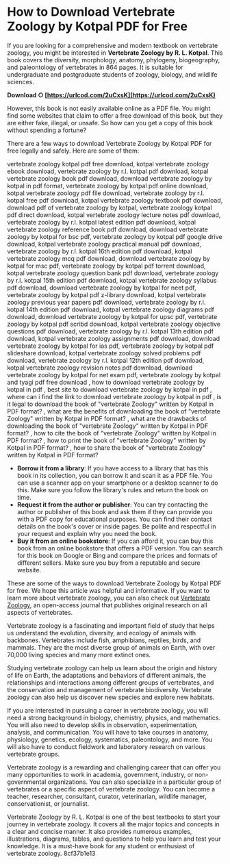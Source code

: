 # How to Download Vertebrate Zoology by Kotpal PDF for Free
 
If you are looking for a comprehensive and modern textbook on vertebrate zoology, you might be interested in **Vertebrate Zoology by R. L. Kotpal**. This book covers the diversity, morphology, anatomy, phylogeny, biogeography, and paleontology of vertebrates in 864 pages. It is suitable for undergraduate and postgraduate students of zoology, biology, and wildlife sciences.
 
**Download ○ [https://urlcod.com/2uCxsK](https://urlcod.com/2uCxsK)**


 
However, this book is not easily available online as a PDF file. You might find some websites that claim to offer a free download of this book, but they are either fake, illegal, or unsafe. So how can you get a copy of this book without spending a fortune?
 
There are a few ways to download Vertebrate Zoology by Kotpal PDF for free legally and safely. Here are some of them:
 
vertebrate zoology kotpal pdf free download,  kotpal vertebrate zoology ebook download,  vertebrate zoology by r.l. kotpal pdf download,  kotpal vertebrate zoology book pdf download,  download vertebrate zoology by kotpal in pdf format,  vertebrate zoology by kotpal pdf online download,  kotpal vertebrate zoology pdf file download,  vertebrate zoology by r.l. kotpal free pdf download,  kotpal vertebrate zoology textbook pdf download,  download pdf of vertebrate zoology by kotpal,  vertebrate zoology kotpal pdf direct download,  kotpal vertebrate zoology lecture notes pdf download,  vertebrate zoology by r.l. kotpal latest edition pdf download,  kotpal vertebrate zoology reference book pdf download,  download vertebrate zoology by kotpal for bsc pdf,  vertebrate zoology by kotpal pdf google drive download,  kotpal vertebrate zoology practical manual pdf download,  vertebrate zoology by r.l. kotpal 16th edition pdf download,  kotpal vertebrate zoology mcq pdf download,  download vertebrate zoology by kotpal for msc pdf,  vertebrate zoology by kotpal pdf torrent download,  kotpal vertebrate zoology question bank pdf download,  vertebrate zoology by r.l. kotpal 15th edition pdf download,  kotpal vertebrate zoology syllabus pdf download,  download vertebrate zoology by kotpal for neet pdf,  vertebrate zoology by kotpal pdf z-library download,  kotpal vertebrate zoology previous year papers pdf download,  vertebrate zoology by r.l. kotpal 14th edition pdf download,  kotpal vertebrate zoology diagrams pdf download,  download vertebrate zoology by kotpal for upsc pdf,  vertebrate zoology by kotpal pdf scribd download,  kotpal vertebrate zoology objective questions pdf download,  vertebrate zoology by r.l. kotpal 13th edition pdf download,  kotpal vertebrate zoology assignments pdf download,  download vertebrate zoology by kotpal for ias pdf,  vertebrate zoology by kotpal pdf slideshare download,  kotpal vertebrate zoology solved problems pdf download,  vertebrate zoology by r.l. kotpal 12th edition pdf download,  kotpal vertebrate zoology revision notes pdf download,  download vertebrate zoology by kotpal for net exam pdf,  vertebrate zoology by kotpal and tyagi pdf free download ,  how to download vertebrate zoology by kotpal in pdf ,  best site to download vertebrate zoology by kotpal in pdf ,  where can i find the link to download vertebrate zoology by kotpal in pdf ,  is it legal to download the book of "vertebrate Zoology" written by Kotpal in PDF format? ,  what are the benefits of downloading the book of "vertebrate Zoology" written by Kotpal in PDF format? ,  what are the drawbacks of downloading the book of "vertebrate Zoology" written by Kotpal in PDF format? ,  how to cite the book of "vertebrate Zoology" written by Kotpal in PDF format? ,  how to print the book of "vertebrate Zoology" written by Kotpal in PDF format? ,  how to share the book of "vertebrate Zoology" written by Kotpal in PDF format?
 
- **Borrow it from a library**: If you have access to a library that has this book in its collection, you can borrow it and scan it as a PDF file. You can use a scanner app on your smartphone or a desktop scanner to do this. Make sure you follow the library's rules and return the book on time.
- **Request it from the author or publisher**: You can try contacting the author or publisher of this book and ask them if they can provide you with a PDF copy for educational purposes. You can find their contact details on the book's cover or inside pages. Be polite and respectful in your request and explain why you need the book.
- **Buy it from an online bookstore**: If you can afford it, you can buy this book from an online bookstore that offers a PDF version. You can search for this book on Google or Bing and compare the prices and formats of different sellers. Make sure you buy from a reputable and secure website.

These are some of the ways to download Vertebrate Zoology by Kotpal PDF for free. We hope this article was helpful and informative. If you want to learn more about vertebrate zoology, you can also check out [Vertebrate Zoology](https://vertebrate-zoology.arphahub.com/), an open-access journal that publishes original research on all aspects of vertebrates.
  
Vertebrate zoology is a fascinating and important field of study that helps us understand the evolution, diversity, and ecology of animals with backbones. Vertebrates include fish, amphibians, reptiles, birds, and mammals. They are the most diverse group of animals on Earth, with over 70,000 living species and many more extinct ones.
 
Studying vertebrate zoology can help us learn about the origin and history of life on Earth, the adaptations and behaviors of different animals, the relationships and interactions among different groups of vertebrates, and the conservation and management of vertebrate biodiversity. Vertebrate zoology can also help us discover new species and explore new habitats.
 
If you are interested in pursuing a career in vertebrate zoology, you will need a strong background in biology, chemistry, physics, and mathematics. You will also need to develop skills in observation, experimentation, analysis, and communication. You will have to take courses in anatomy, physiology, genetics, ecology, systematics, paleontology, and more. You will also have to conduct fieldwork and laboratory research on various vertebrate groups.
 
Vertebrate zoology is a rewarding and challenging career that can offer you many opportunities to work in academia, government, industry, or non-governmental organizations. You can also specialize in a particular group of vertebrates or a specific aspect of vertebrate zoology. You can become a teacher, researcher, consultant, curator, veterinarian, wildlife manager, conservationist, or journalist.
 
Vertebrate Zoology by R. L. Kotpal is one of the best textbooks to start your journey in vertebrate zoology. It covers all the major topics and concepts in a clear and concise manner. It also provides numerous examples, illustrations, diagrams, tables, and questions to help you learn and test your knowledge. It is a must-have book for any student or enthusiast of vertebrate zoology.
 8cf37b1e13
 
